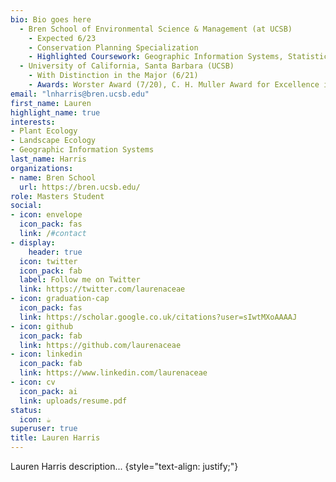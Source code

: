 ```yaml
---
bio: Bio goes here
  - Bren School of Environmental Science & Management (at UCSB)
    - Expected 6/23
    - Conservation Planning Specialization 
    - Highlighted Coursework: Geographic Information Systems, Statistics & Data Analysis, Ecology of Managed Ecosystems, Conservation Planning, Environmental Writing, Landscape Ecology, Population Ecology
  - University of California, Santa Barbara (UCSB)
    - With Distinction in the Major (6/21)
    - Awards: Worster Award (7/20), C. H. Muller Award for Excellence in the Plant Sciences (5/21)
email: "lnharris@bren.ucsb.edu"
first_name: Lauren
highlight_name: true
interests:
- Plant Ecology
- Landscape Ecology
- Geographic Information Systems
last_name: Harris
organizations:
- name: Bren School
  url: https://bren.ucsb.edu/
role: Masters Student
social:
- icon: envelope
  icon_pack: fas
  link: /#contact
- display:
    header: true
  icon: twitter
  icon_pack: fab
  label: Follow me on Twitter
  link: https://twitter.com/laurenaceae
- icon: graduation-cap
  icon_pack: fas
  link: https://scholar.google.co.uk/citations?user=sIwtMXoAAAAJ
- icon: github
  icon_pack: fab
  link: https://github.com/laurenaceae
- icon: linkedin
  icon_pack: fab
  link: https://www.linkedin.com/laurenaceae
- icon: cv
  icon_pack: ai
  link: uploads/resume.pdf
status:
  icon: ☕️
superuser: true
title: Lauren Harris
---
```


Lauren Harris description...
{style="text-align: justify;"}
